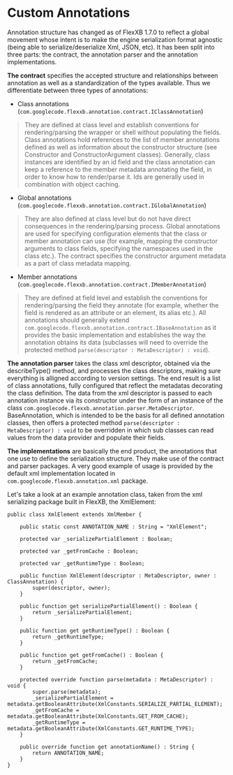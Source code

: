 # Custom Annotations #

Annotation structure has changed as of FlexXB 1.7.0 to reflect a global movement whose intent is to make the engine serialization format agnostic (being able to serialize/deserialize Xml, JSON, etc). It has been split into three parts: the contract, the annotation parser and the annotation implementations.

**The contract** specifies the accepted structure and relationships between annotation as well as a standardization of the types available. Thus we differentiate between three types of annotations:
  * Class annotations (`com.googlecode.flexxb.annotation.contract.IClassAnnotation`)
> They are defined at class level and establish conventions for rendering/parsing the wrapper or shell without populating the fields. Class annotations hold references to the list of member annotations defined as well as information about the constructor structure (see Constructor and ConstructorArgument classes). Generally, class instances are identified by an id field and the class annotation can keep a reference to the member metadata annotating the field, in order to know how to render/parse it. Ids are generally used in combination with object caching.
  * Global annotations (`com.googlecode.flexxb.annotation.contract.IGlobalAnnotation`)
> They are also defined at class level but do not have direct consequences in the rendering/parsing process. Global annotations are used for specifying configuration elements that the class or member annotation can use (for example, mapping the constructor arguments to class fields, specifying the namespaces used in the class etc.). The contract specifies the constructor argument metadata as a part of class metadata mapping.
  * Member annotations (`com.googlecode.flexxb.annotation.contract.IMemberAnnotation`)
> They are defined at field level and establish the conventions for rendering/parsing the field they annotate (for example, whether the field is rendered as an attribute or an element, its alias etc.).
All annotations should generally extend `com.googlecode.flexxb.annotation.contract.IBaseAnnotation` as it provides the basic implementation and establishes the way the annotation obtains its data (subclasses will need to override the protected method `parse(descriptor : MetaDescriptor) : void`).

**The annotation parser** takes the class xml descriptor, obtained via  the describeType() method, and processes the class descriptors, making sure everything is alligned according to version settings. The end result is a list of class annotations, fully configured that reflect the metadatas decorating the class definition. The data from the xml descriptor is passed to each annotation instance via its constructor under the form of an instance of the class `com.googlecode.flexxb.annotation.parser.MetaDescriptor`. BaseAnnotation, which is intended to be the basis for all defined annotation classes, then offers a protected method `parse(descriptor : MetaDescriptor) : void` to be overridden in which sub classes can read values from the data provider and populate their fields.

**The implementations** are basically the end product, the annotations that one use to define the serialization structure. They make use of the contract and parser packages. A very good example of usage is provided by the default xml implementation located in `com.googlecode.flexxb.annotation.xml` package.

Let's take a look at an example annotation class, taken from the xml serializing package built in FlexXB, the XmlElement:

```
public class XmlElement extends XmlMember {
	
	public static const ANNOTATION_NAME : String = "XmlElement";
	
	protected var _serializePartialElement : Boolean;
	
	protected var _getFromCache : Boolean;
	
	protected var _getRuntimeType : Boolean;
	
	public function XmlElement(descriptor : MetaDescriptor, owner : ClassAnnotation) {
		super(descriptor, owner);
	}
	
	public function get serializePartialElement() : Boolean {
		return _serializePartialElement;
	}
	
	public function get getRuntimeType() : Boolean {
		return _getRuntimeType;
	}
	
	public function get getFromCache() : Boolean {
		return _getFromCache;
	}
		
	protected override function parse(metadata : MetaDescriptor) : void {
		super.parse(metadata);
		_serializePartialElement = metadata.getBooleanAttribute(XmlConstants.SERIALIZE_PARTIAL_ELEMENT);
		_getFromCache = metadata.getBooleanAttribute(XmlConstants.GET_FROM_CACHE);
		_getRuntimeType = metadata.getBooleanAttribute(XmlConstants.GET_RUNTIME_TYPE);
	}
		
	public override function get annotationName() : String {
		return ANNOTATION_NAME;
	}
}
```